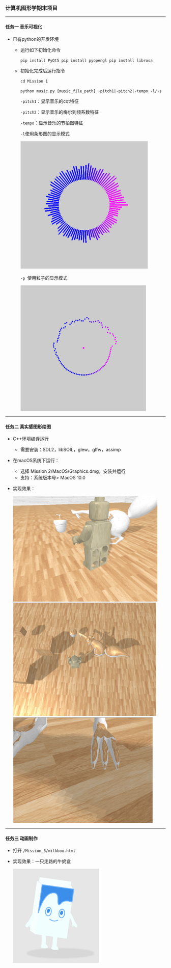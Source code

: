 ### 计算机图形学期末项目

---

#### 任务一 音乐可视化

- 已有python的开发环境

  - 运行如下初始化命令

    `pip install PyQt5
    pip install pyopengl
    pip install librosa`

  - 初始化完成后运行指令

    `cd Mission 1`

    `python music.py [music_file_path] -pitch1|-pitch2|-tempo -l/-s`

    `-pitch1`：显示音乐的cqt特征

    `-pitch2`：显示音乐的梅尔到频系数特征

    `-tempo`：显示音乐的节拍图特征

    `-l`使用条形图的显示模式

    <img src="./result/1-1.png" style="zoom: 50%;" />

    `-p `使用粒子的显示模式

    <img src="./result/1-2.png" alt="1-2" style="zoom:50%;" />

---

#### 任务二 真实感图形绘图

- C++环境编译运行

  - 需要安装：SDL2，libSOIL，glew，glfw，assimp

- 在macOS系统下运行：

  - 选择 Mission 2/MacOS/Graphics.dmg，安装并运行
  - 支持：系统版本号> MacOS 10.0

- 实现效果：

  <img src="./result/2-1.png" alt="2-1" style="zoom:45%;" />

  <img src="./result/2-2.png" alt="2-2" style="zoom:48%;" />

  <img src="./result/2-3.png" alt="2-3" style="zoom:45%;" />

---

#### 任务三 动画制作

-  打开 `/Mission_3/milkbox.html`

- 实现效果：一只走路的牛奶盒

  <img src="./result/3.png" alt="3" style="zoom:33%;" />

  